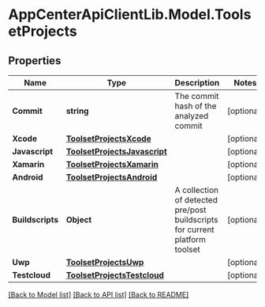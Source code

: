# AppCenterApiClientLib.Model.ToolsetProjects
## Properties

Name | Type | Description | Notes
------------ | ------------- | ------------- | -------------
**Commit** | **string** | The commit hash of the analyzed commit | [optional] 
**Xcode** | [**ToolsetProjectsXcode**](ToolsetProjectsXcode.md) |  | [optional] 
**Javascript** | [**ToolsetProjectsJavascript**](ToolsetProjectsJavascript.md) |  | [optional] 
**Xamarin** | [**ToolsetProjectsXamarin**](ToolsetProjectsXamarin.md) |  | [optional] 
**Android** | [**ToolsetProjectsAndroid**](ToolsetProjectsAndroid.md) |  | [optional] 
**Buildscripts** | **Object** | A collection of detected pre/post buildscripts for current platform toolset | [optional] 
**Uwp** | [**ToolsetProjectsUwp**](ToolsetProjectsUwp.md) |  | [optional] 
**Testcloud** | [**ToolsetProjectsTestcloud**](ToolsetProjectsTestcloud.md) |  | [optional] 

[[Back to Model list]](../README.md#documentation-for-models) [[Back to API list]](../README.md#documentation-for-api-endpoints) [[Back to README]](../README.md)

